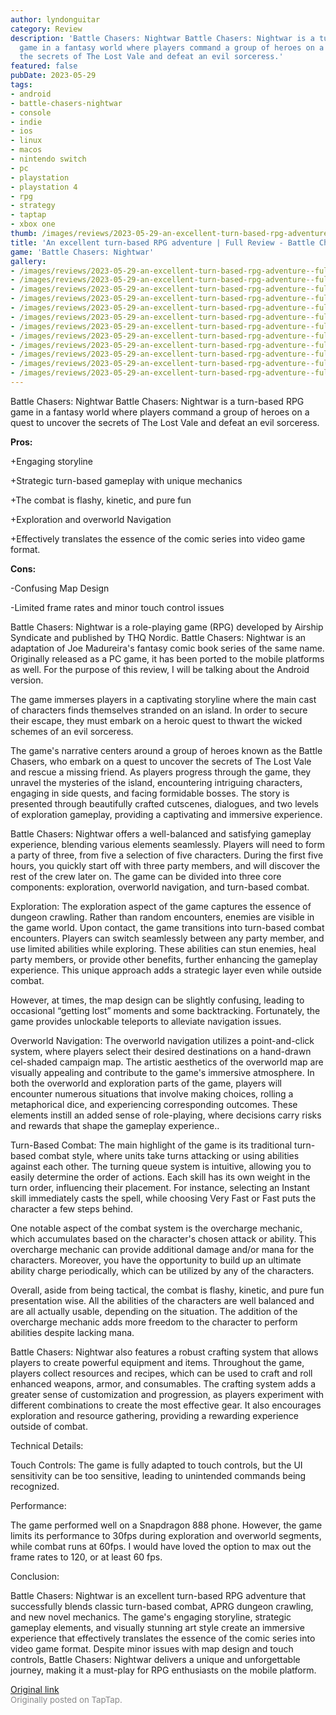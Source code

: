 ```yaml
---
author: lyndonguitar
category: Review
description: 'Battle Chasers: Nightwar Battle Chasers: Nightwar is a turn-based RPG
  game in a fantasy world where players command a group of heroes on a quest to uncover
  the secrets of The Lost Vale and defeat an evil sorceress.'
featured: false
pubDate: 2023-05-29
tags:
- android
- battle-chasers-nightwar
- console
- indie
- ios
- linux
- macos
- nintendo switch
- pc
- playstation
- playstation 4
- rpg
- strategy
- taptap
- xbox one
thumb: /images/reviews/2023-05-29-an-excellent-turn-based-rpg-adventure--full-review---battle-chasers-nightwar-0.avif
title: 'An excellent turn-based RPG adventure | Full Review - Battle Chasers: Nightwar'
game: 'Battle Chasers: Nightwar'
gallery:
- /images/reviews/2023-05-29-an-excellent-turn-based-rpg-adventure--full-review---battle-chasers-nightwar-0.avif
- /images/reviews/2023-05-29-an-excellent-turn-based-rpg-adventure--full-review---battle-chasers-nightwar-1.avif
- /images/reviews/2023-05-29-an-excellent-turn-based-rpg-adventure--full-review---battle-chasers-nightwar-2.avif
- /images/reviews/2023-05-29-an-excellent-turn-based-rpg-adventure--full-review---battle-chasers-nightwar-3.avif
- /images/reviews/2023-05-29-an-excellent-turn-based-rpg-adventure--full-review---battle-chasers-nightwar-4.avif
- /images/reviews/2023-05-29-an-excellent-turn-based-rpg-adventure--full-review---battle-chasers-nightwar-5.avif
- /images/reviews/2023-05-29-an-excellent-turn-based-rpg-adventure--full-review---battle-chasers-nightwar-6.avif
- /images/reviews/2023-05-29-an-excellent-turn-based-rpg-adventure--full-review---battle-chasers-nightwar-7.avif
- /images/reviews/2023-05-29-an-excellent-turn-based-rpg-adventure--full-review---battle-chasers-nightwar-8.avif
- /images/reviews/2023-05-29-an-excellent-turn-based-rpg-adventure--full-review---battle-chasers-nightwar-9.avif
- /images/reviews/2023-05-29-an-excellent-turn-based-rpg-adventure--full-review---battle-chasers-nightwar-10.avif
- /images/reviews/2023-05-29-an-excellent-turn-based-rpg-adventure--full-review---battle-chasers-nightwar-11.avif
---
```

Battle Chasers: Nightwar
Battle Chasers: Nightwar is a turn-based RPG game in a fantasy world where players command a group of heroes on a quest to uncover the secrets of The Lost Vale and defeat an evil sorceress.


**Pros:**


+Engaging storyline

+Strategic turn-based gameplay with unique mechanics

+The combat is flashy, kinetic, and pure fun

+Exploration and overworld Navigation

+Effectively translates the essence of the comic series into video game format.


**Cons:**


-Confusing Map Design

-Limited frame rates and minor touch control issues

Battle Chasers: Nightwar is a role-playing game (RPG) developed by Airship Syndicate and published by THQ Nordic. Battle Chasers: Nightwar is an adaptation of Joe Madureira's fantasy comic book series of the same name. Originally released as a PC game, it has been ported to the mobile platforms as well. For the purpose of this review, I will be talking about the Android version.

The game immerses players in a captivating storyline where the main cast of characters finds themselves stranded on an island. In order to secure their escape, they must embark on a heroic quest to thwart the wicked schemes of an evil sorceress.

The game's narrative centers around a group of heroes known as the Battle Chasers, who embark on a quest to uncover the secrets of The Lost Vale and rescue a missing friend. As players progress through the game, they unravel the mysteries of the island, encountering intriguing characters, engaging in side quests, and facing formidable bosses. The story is presented through beautifully crafted cutscenes, dialogues, and two levels of exploration gameplay, providing a captivating and immersive experience.

Battle Chasers: Nightwar offers a well-balanced and satisfying gameplay experience, blending various elements seamlessly. Players will need to form a party of three, from five a selection of five characters. During the first five hours, you quickly start off with three party members, and will discover the rest of the crew later on. The game can be divided into three core components: exploration, overworld navigation, and turn-based combat.

Exploration: The exploration aspect of the game captures the essence of dungeon crawling. Rather than random encounters, enemies are visible in the game world. Upon contact, the game transitions into turn-based combat encounters. Players can switch seamlessly between any party member, and use limited abilities while exploring. These abilities can stun enemies, heal party members, or provide other benefits, further enhancing the gameplay experience. This unique approach adds a strategic layer even while outside combat.

However, at times, the map design can be slightly confusing, leading to occasional “getting lost” moments and some backtracking. Fortunately, the game provides unlockable teleports to alleviate navigation issues.

Overworld Navigation: The overworld navigation utilizes a point-and-click system, where players select their desired destinations on a hand-drawn cel-shaded campaign map. The artistic aesthetics of the overworld map are visually appealing and contribute to the game's immersive atmosphere. In both the overworld and exploration parts of the game, players will encounter numerous situations that involve making choices, rolling a metaphorical dice, and experiencing corresponding outcomes. These elements instill an added sense of role-playing, where decisions carry risks and rewards that shape the gameplay experience..

Turn-Based Combat: The main highlight of the game is its traditional turn-based combat style, where units take turns attacking or using abilities against each other. The turning queue system is intuitive, allowing you to easily determine the order of actions. Each skill has its own weight in the turn order, influencing their placement. For instance, selecting an Instant skill immediately casts the spell, while choosing Very Fast or Fast puts the character a few steps behind.

One notable aspect of the combat system is the overcharge mechanic, which accumulates based on the character's chosen attack or ability. This overcharge mechanic can provide additional damage and/or mana for the characters. Moreover, you have the opportunity to build up an ultimate ability charge periodically, which can be utilized by any of the characters.

Overall, aside from being tactical, the combat is flashy, kinetic, and pure fun presentation wise. All the abilities of the characters are well balanced and are all actually usable, depending on the situation. The addition of the overcharge mechanic adds more freedom to the character to perform abilities despite lacking mana.

Battle Chasers: Nightwar also features a robust crafting system that allows players to create powerful equipment and items. Throughout the game, players collect resources and recipes, which can be used to craft and roll enhanced weapons, armor, and consumables. The crafting system adds a greater sense of customization and progression, as players experiment with different combinations to create the most effective gear. It also encourages exploration and resource gathering, providing a rewarding experience outside of combat.

Technical Details:

Touch Controls: The game is fully adapted to touch controls, but the UI sensitivity can be too sensitive, leading to unintended commands being recognized.

Performance:

The game performed well on a Snapdragon 888 phone. However, the game limits its performance to 30fps during exploration and overworld segments, while combat runs at 60fps. I would have loved the option to max out the frame rates to 120, or at least 60 fps.

Conclusion:

Battle Chasers: Nightwar is an excellent turn-based RPG adventure that successfully blends classic turn-based combat, APRG dungeon crawling, and new novel mechanics. The game's engaging storyline, strategic gameplay elements, and visually stunning art style create an immersive experience that effectively translates the essence of the comic series into video game format. Despite minor issues with map design and touch controls, Battle Chasers: Nightwar delivers a unique and unforgettable journey, making it a must-play for RPG enthusiasts on the mobile platform.

[Original link](https://www.taptap.io/post/5713676)<br><span style="font-size: 0.95em; color: #888;">Originally posted on TapTap.</span>